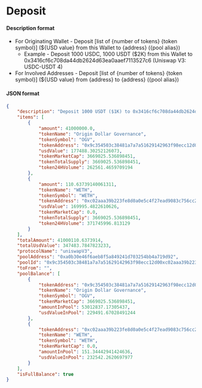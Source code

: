 # Deposit

#### Description format

* For Originating Wallet - Deposit \[list of {number of tokens} {token symbol}] (${USD value} from this Wallet to {address} ({pool alias})
  * Example - Deposit 1000 USDC, 1000 USDT ($2K) from this Wallet to 0x3416cf6c708da44db2624d63ea0aaef7113527c6 (Uniswap V3: USDC-USDT 4)
* For Involved Addresses - Deposit \[list of {number of tokens} {token symbol}] (${USD value} from {address} to {address} ({pool alias})

#### JSON format

```json
{
	"description": "Deposit 1000 USDT ($1K) to 0x3416cf6c708da44db2624d63ea0aaef7113527c6 (Uniswap V3: USDC-USDT 4)",
	"items": [
		{
			"amount": 41000000.0,
			"tokenName": "Origin Dollar Governance",
			"tokenSymbol": "OGV",
			"tokenAddress": "0x9c354503c38481a7a7a51629142963f98ecc12d0",
			"usdValue": 177488.30252126073,
			"tokenMarketCap": 3669025.536898451,
			"tokenTotalSupply": 3669025.536898451,
			"token24HVolume": 262561.4659709194
		},
		{
			"amount": 110.63739140061311,
			"tokenName": "WETH",
			"tokenSymbol": "WETH",
			"tokenAddress": "0xc02aaa39b223fe8d0a0e5c4f27ead9083c756cc2",
			"usdValue": 169995.4822610626,
			"tokenMarketCap": 0.0,
			"tokenTotalSupply": 3669025.536898451,
			"token24HVolume": 371745996.813129
		}
	],
	"totalAmount": 41000110.6373914,
	"totalUsdValue": 347483.7847823233,
	"protocolName": "uniswapV3",
	"poolAddress": "0xa0b30e46f6aeb8f5a849241d703254bb4a719d92",
	"poolId": "0x9c354503c38481a7a7a51629142963f98ecc12d00xc02aaa39b223fe8d0a0e5c4f27ead9083c756cc2",
	"toFrom": "",
	"poolBalance": [
		{
			"tokenAddress": "0x9c354503c38481a7a7a51629142963f98ecc12d0",
			"tokenName": "Origin Dollar Governance",
			"tokenSymbol": "OGV",
			"tokenMarketCap": 3669025.536898451,
			"amountInPool": 53012837.17305437,
			"usdValueInPool": 229491.67028491244
		},
		{
			"tokenAddress": "0xc02aaa39b223fe8d0a0e5c4f27ead9083c756cc2",
			"tokenName": "WETH",
			"tokenSymbol": "WETH",
			"tokenMarketCap": 0.0,
			"amountInPool": 151.34442941424636,
			"usdValueInPool": 232542.2620697977
		}
	],
	"isFullBalance": true
}
```

